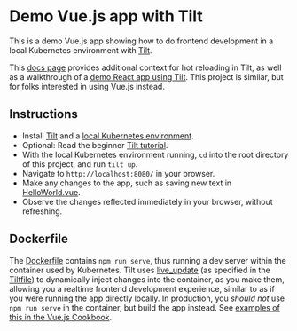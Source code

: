 # Demo Vue.js app with Tilt

This is a demo Vue.js app showing how to do frontend development in a local Kubernetes environment with [Tilt](https://tilt.dev/).

This [docs page](https://docs.tilt.dev/nodejs_microservice_hotreloading.html) provides additional context for hot reloading in Tilt, as well as a walkthrough of a [demo React app using Tilt](https://github.com/windmilleng/tilt-frontend-demo). This project is similar, but for folks interested in using Vue.js instead.

## Instructions

- Install [Tilt](https://tilt.dev/) and a [local Kubernetes environment](https://docs.tilt.dev/choosing_clusters.html).
- Optional: Read the beginner [Tilt tutorial](https://docs.tilt.dev/tutorial.html).
- With the local Kubernetes environment running, `cd` into the root directory of this project, and run `tilt up`.
- Navigate to `http://localhost:8080/` in your browser.
- Make any changes to the app, such as saving new text in [HelloWorld.vue](src/components/HelloWorld.vue). 
- Observe the changes reflected immediately in your browser, without refreshing.

## Dockerfile

The [Dockerfile](Dockerfile) contains `npm run serve`, thus running a dev server within the container used by Kubernetes. Tilt uses [live_update](https://docs.tilt.dev/live_update_tutorial.html) (as specified in the [Tiltfile](Tiltfile)) to dynamically inject changes into the container, as you make them, allowing you a realtime frontend development experience, similar to as if you were running the app directly locally. In production, you _should not_ use `npm run serve` in the container, but build the app instead. See [examples of this in the Vue.js Cookbook](https://vuejs.org/v2/cookbook/dockerize-vuejs-app.html).